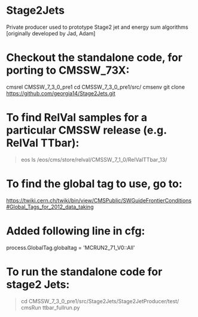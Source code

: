 # Stage2Jets
Private producer used to prototype Stage2 jet and energy sum algorithms [originally developed by Jad, Adam]

# Checkout the standalone code, for porting to CMSSW_73X:
cmsrel CMSSW_7_3_0_pre1
cd CMSSW_7_3_0_pre1/src/
cmsenv
git clone https://github.com/georgia14/Stage2Jets.git

# To find RelVal samples for a particular CMSSW release (e.g. RelVal TTbar):
> eos ls /eos/cms/store/relval/CMSSW_7_1_0/RelValTTbar_13/

# To find the global tag to use, go to:
https://twiki.cern.ch/twiki/bin/view/CMSPublic/SWGuideFrontierConditions#Global_Tags_for_2012_data_taking

# Added following line in cfg:
process.GlobalTag.globaltag = 'MCRUN2_71_V0::All'

# To run the standalone code for stage2 Jets:
> cd CMSSW_7_3_0_pre1/src/Stage2Jets/Stage2JetProducer/test/
> cmsRun ttbar_fullrun.py
